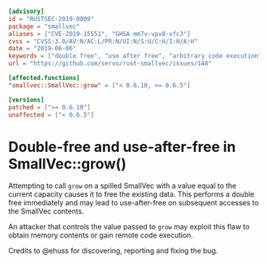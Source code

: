 ```toml
[advisory]
id = "RUSTSEC-2019-0009"
package = "smallvec"
aliases = ["CVE-2019-15551", "GHSA-mm7v-vpv8-xfc3"]
cvss = "CVSS:3.0/AV:N/AC:L/PR:N/UI:N/S:U/C:H/I:H/A:H"
date = "2019-06-06"
keywords = ["double free", "use after free", "arbitrary code execution"]
url = "https://github.com/servo/rust-smallvec/issues/148"

[affected.functions]
"smallvec::SmallVec::grow" = ["< 0.6.10, >= 0.6.5"]

[versions]
patched = [">= 0.6.10"]
unaffected = ["< 0.6.5"]
```

# Double-free and use-after-free in SmallVec::grow()

Attempting to call `grow` on a spilled SmallVec with a value equal to the current capacity causes it to free the existing data. This performs a double free immediately and may lead to use-after-free on subsequent accesses to the SmallVec contents.

An attacker that controls the value passed to `grow` may exploit this flaw to obtain memory contents or gain remote code execution.

Credits to @ehuss for discovering, reporting and fixing the bug.
